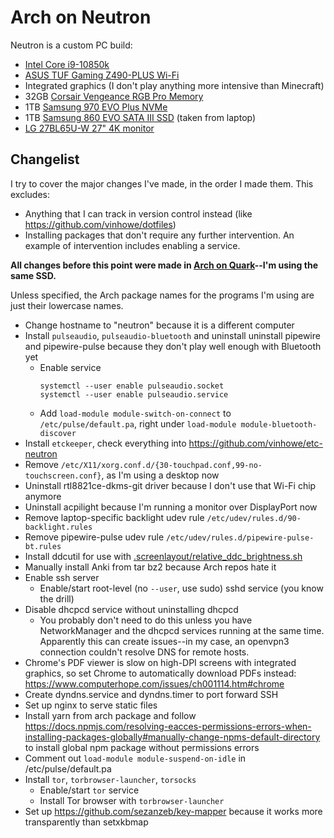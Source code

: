 # Arch on Neutron

Neutron is a custom PC build:
- [Intel Core i9-10850k](https://ark.intel.com/content/www/us/en/ark/products/205904/intel-core-i9-10850k-processor-20m-cache-up-to-5-20-ghz.html)
- [ASUS TUF Gaming Z490-PLUS Wi-Fi](https://www.asus.com/Motherboards-Components/Motherboards/All-series/TUF-GAMING-Z490-PLUS-WI-FI/)
- Integrated graphics (I don't play anything more intensive than Minecraft)
- 32GB [Corsair Vengeance RGB Pro Memory](https://www.corsair.com/us/en/vengeance-rgb-pro-memory)
- 1TB [Samsung 970 EVO Plus NVMe](https://www.samsung.com/semiconductor/minisite/ssd/product/consumer/970evoplus/)
- 1TB [Samsung 860 EVO SATA III SSD](https://www.samsung.com/semiconductor/minisite/ssd/product/consumer/970evoplus/) (taken from laptop)
- [LG 27BL65U-W 27" 4K monitor](https://www.lg.com/us/business/desktop-monitors/lg-27BL65U)


## Changelist

I try to cover the major changes I've made, in the order I made them. This excludes:
- Anything that I can track in version control instead (like https://github.com/vinhowe/dotfiles)
- Installing packages that don't require any further intervention. An example of intervention includes enabling a service.

__All changes before this point were made in [Arch on Quark](./quark_notes.md)--I'm using the same SSD.__

Unless specified, the Arch package names for the programs I'm using are just their lowercase names.

- Change hostname to "neutron" because it is a different computer
- Install `pulseaudio`, `pulseaudio-bluetooth` and uninstall uninstall pipewire and pipewire-pulse because they don't
  play well enough with Bluetooth yet
  - Enable service
    ```
    systemctl --user enable pulseaudio.socket
    systemctl --user enable pulseaudio.service
    ```
  - Add `load-module module-switch-on-connect` to `/etc/pulse/default.pa`, right under
    `load-module module-bluetooth-discover`
- Install `etckeeper`, check everything into https://github.com/vinhowe/etc-neutron
- Remove `/etc/X11/xorg.conf.d/{30-touchpad.conf,99-no-touchscreen.conf}`, as I'm using a desktop now
- Uninstall rtl8821ce-dkms-git driver because I don't use that Wi-Fi chip anymore
- Uninstall acpilight because I'm running a monitor over DisplayPort now
- Remove laptop-specific backlight udev rule `/etc/udev/rules.d/90-backlight.rules`
- Remove pipewire-pulse udev rule `/etc/udev/rules.d/pipewire-pulse-bt.rules`
- Install ddcutil for use with [.screenlayout/relative_ddc_brightness.sh](./.screenlayout/relative_ddc_brightness.sh)
- Manually install Anki from tar bz2 because Arch repos hate it
- Enable ssh server
  - Enable/start root-level (no `--user`, use sudo) sshd service (you know the drill)
- Disable dhcpcd service without uninstalling dhcpcd
  - You probably don't need to do this unless you have NetworkManager and the dhcpcd services running at the same time.
    Apparently this can create issues--in my case, an openvpn3 connection couldn't resolve DNS for remote hosts.
- Chrome's PDF viewer is slow on high-DPI screens with integrated graphics, so set Chrome to automatically download PDFs instead: https://www.computerhope.com/issues/ch001114.htm#chrome
- Create dyndns.service and dyndns.timer to port forward SSH
- Set up nginx to serve static files
- Install yarn from arch package and follow https://docs.npmjs.com/resolving-eacces-permissions-errors-when-installing-packages-globally#manually-change-npms-default-directory to install global npm package without permissions errors
- Comment out `load-module module-suspend-on-idle` in /etc/pulse/default.pa
- Install `tor`, `torbrowser-launcher`, `torsocks`
  - Enable/start `tor` service
  - Install Tor browser with `torbrowser-launcher`
- Set up https://github.com/sezanzeb/key-mapper because it works more transparently than setxkbmap
